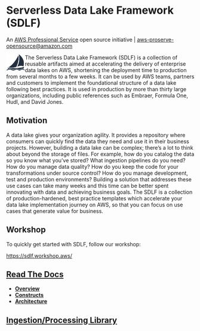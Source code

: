 # Serverless Data Lake Framework (SDLF)

An [AWS Professional Service](https://aws.amazon.com/professional-services/) open source initiative | aws-proserve-opensource@amazon.com

<img align="left" src="docs/source/_static/sail-icon.png" width="50" height="44"> The Serverless Data Lake Framework (SDLF) is a collection of reusable artifacts aimed at accelerating the delivery of enterprise data lakes on AWS, shortening the deployment time to production from several months to a few weeks. It can be used by AWS teams, partners and customers to implement the foundational structure of a data lake following best practices. It is used in production by more than thirty large organizations, including public references such as Embraer, Formula One, Hudl, and David Jones.

## Motivation
A data lake gives your organization agility. It provides a repository where consumers can quickly find the data they need and use it in their business projects. However, building a data lake can be complex; there’s a lot to think about beyond the storage of files. For example, how do you catalog the data so you know what you’ve stored? What ingestion pipelines do you need? How do you manage data quality? How do you keep the code for your transformations under source control? How do you manage development, test and production environments? Building a solution that addresses these use cases can take many weeks and this time can be better spent innovating with data and achieving business goals. The SDLF is a collection of production-hardened, best practice templates which accelerate your data lake implementation journey on AWS, so that you can focus on use cases that generate value for business.

## Workshop
To quickly get started with SDLF, follow our workshop:

https://sdlf.workshop.aws/

## [Read The Docs](https://sdlf.readthedocs.io/en/latest/)

- [**Overview**](https://sdlf.readthedocs.io/en/latest/overview.html)
- [**Constructs**](https://sdlf.readthedocs.io/en/latest/constructs.html)
- [**Architecture**](https://sdlf.readthedocs.io/en/latest/architecture.html)

## [Ingestion/Processing Library](https://github.com/awslabs/aws-serverless-data-lake-framework/blob/master/sdlf-utils/README.md)